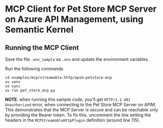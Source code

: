 # MCP Client for Pet Store MCP Server on Azure API Management, using Semantic Kernel

## Running the MCP Client

Save the file `.env_sample` as `.env` and update the environment variables. 

Run the following commands
```
cd examples/mcp/streamable-http/apim-petstore-mcp 
uv venv
uv sync
uv run pet_store_mcp.py
```

**NOTE**: when running this sample code, you'll get `HTTP/1.1 401 Unauthorized` error, when connecting to the Pet Store MCP Server on APIM. 
This demonstrates that the MCP Server is secure and can be reachable only by providing the Bearer token.
To fix this, uncomment the line setting the headers in the `MCPStreamableHttpPlugin` definition (around line 115). 